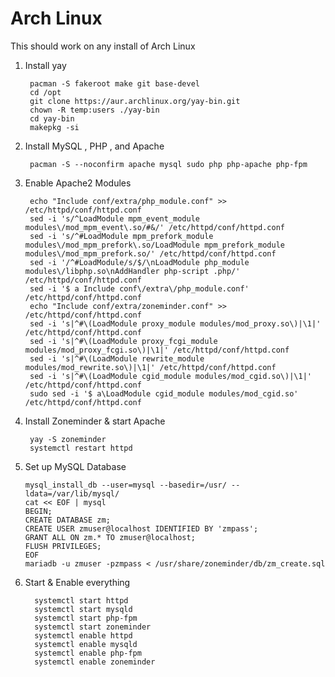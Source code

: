 # Arch Linux

This should work on any install of Arch Linux

1. Install yay


        pacman -S fakeroot make git base-devel
        cd /opt
        git clone https://aur.archlinux.org/yay-bin.git
        chown -R temp:users ./yay-bin
        cd yay-bin
        makepkg -si

         


2. Install MySQL , PHP , and Apache


        pacman -S --noconfirm apache mysql sudo php php-apache php-fpm


3. Enable Apache2 Modules


        echo "Include conf/extra/php_module.conf" >> /etc/httpd/conf/httpd.conf
        sed -i 's/^LoadModule mpm_event_module modules\/mod_mpm_event\.so/#&/' /etc/httpd/conf/httpd.conf
        sed -i 's/^#LoadModule mpm_prefork_module modules\/mod_mpm_prefork\.so/LoadModule mpm_prefork_module modules\/mod_mpm_prefork.so/' /etc/httpd/conf/httpd.conf
        sed -i '/^#LoadModule/s/$/\nLoadModule php_module modules\/libphp.so\nAddHandler php-script .php/' /etc/httpd/conf/httpd.conf
        sed -i '$ a Include conf\/extra\/php_module.conf' /etc/httpd/conf/httpd.conf
        echo "Include conf/extra/zoneminder.conf" >> /etc/httpd/conf/httpd.conf
        sed -i 's|^#\(LoadModule proxy_module modules/mod_proxy.so\)|\1|' /etc/httpd/conf/httpd.conf
        sed -i 's|^#\(LoadModule proxy_fcgi_module modules/mod_proxy_fcgi.so\)|\1|' /etc/httpd/conf/httpd.conf
        sed -i 's|^#\(LoadModule rewrite_module modules/mod_rewrite.so\)|\1|' /etc/httpd/conf/httpd.conf
        sed -i 's|^#\(LoadModule cgid_module modules/mod_cgid.so\)|\1|' /etc/httpd/conf/httpd.conf
        sudo sed -i '$ a\LoadModule cgid_module modules/mod_cgid.so' /etc/httpd/conf/httpd.conf


4. Install Zoneminder & start Apache 


        yay -S zoneminder
        systemctl restart httpd

5.  Set up MySQL Database

        mysql_install_db --user=mysql --basedir=/usr/ --ldata=/var/lib/mysql/
        cat << EOF | mysql
        BEGIN;
        CREATE DATABASE zm;
        CREATE USER zmuser@localhost IDENTIFIED BY 'zmpass';
        GRANT ALL ON zm.* TO zmuser@localhost;
        FLUSH PRIVILEGES;
        EOF
        mariadb -u zmuser -pzmpass < /usr/share/zoneminder/db/zm_create.sql

6. Start & Enable everything


         systemctl start httpd
         systemctl start mysqld
         systemctl start php-fpm
         systemctl start zoneminder
         systemctl enable httpd
         systemctl enable mysqld
         systemctl enable php-fpm
         systemctl enable zoneminder

